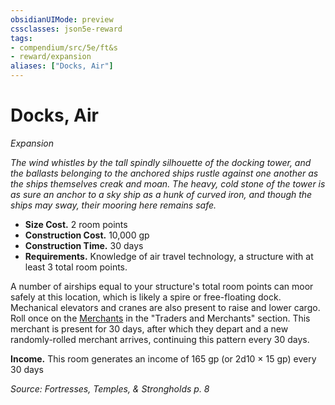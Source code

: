 ```yaml
---
obsidianUIMode: preview
cssclasses: json5e-reward
tags:
- compendium/src/5e/ft&s
- reward/expansion
aliases: ["Docks, Air"]
---
```

# Docks, Air
*Expansion*  

*The wind whistles by the tall spindly silhouette of the docking tower, and the ballasts belonging to the anchored ships rustle against one another as the ships themselves creak and moan. The heavy, cold stone of the tower is as sure an anchor to a sky ship as a hunk of curved iron, and though the ships may sway, their mooring here remains safe.*

- **Size Cost.** 2 room points  
- **Construction Cost.** 10,000 gp  
- **Construction Time.** 30 days  
- **Requirements.** Knowledge of air travel technology, a structure with at least 3 total room points.  

A number of airships equal to your structure's total room points can moor safely at this location, which is likely a spire or free-floating dock. Mechanical elevators and cranes are also present to raise and lower cargo. Roll once on the [Merchants](2-Mechanics/CLI/tables/merchants-ft-s.md) in the "Traders and Merchants" section. This merchant is present for 30 days, after which they depart and a new randomly-rolled merchant arrives, continuing this pattern every 30 days.

**Income.** This room generates an income of 165 gp (or 2d10 × 15 gp) every 30 days

*Source: Fortresses, Temples, & Strongholds p. 8*